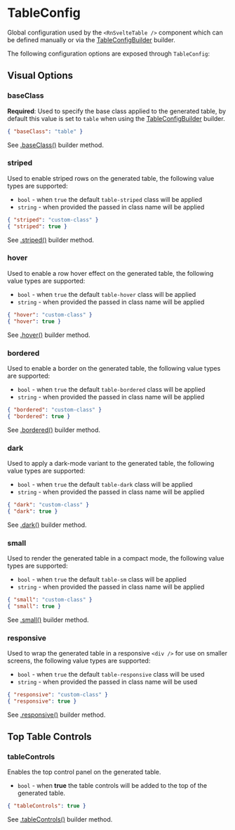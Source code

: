 # TableConfig

Global configuration used by the `<RnSvelteTable />` component which can be defined manually or via the [TableConfigBuilder](./builders/TableConfigBuilder.md) builder.

The following configuration options are exposed through `TableConfig`:

## Visual Options

### baseClass

**Required**: Used to specify the base class applied to the generated table, by default this value is set to `table` when using the [TableConfigBuilder](./builders/TableConfigBuilder.md) builder.

```json
{ "baseClass": "table" }
```

See [.baseClass()](./builders/TableConfigBuilder?id=baseclass) builder method.

### striped

Used to enable striped rows on the generated table, the following value types are supported:

- `bool` - when `true` the default `table-striped` class will be applied
- `string` - when provided the passed in class name will be applied

```json
{ "striped": "custom-class" }
{ "striped": true }
```

See [.striped()](./builders/TableConfigBuilder?id=striped) builder method.

### hover

Used to enable a row hover effect on the generated table, the following value types are supported:

- `bool` - when `true` the default `table-hover` class will be applied
- `string` - when provided the passed in class name will be applied

```json
{ "hover": "custom-class" }
{ "hover": true }
```

See [.hover()](./builders/TableConfigBuilder?id=hover) builder method.

### bordered

Used to enable a border on the generated table, the following value types are supported:

- `bool` - when `true` the default `table-bordered` class will be applied
- `string` - when provided the passed in class name will be applied

```json
{ "bordered": "custom-class" }
{ "bordered": true }
```

See [.bordered()](./builders/TableConfigBuilder?id=bordered) builder method.

### dark

Used to apply a dark-mode variant to the generated table, the following value types are supported:

- `bool` - when `true` the default `table-dark` class will be applied
- `string` - when provided the passed in class name will be applied

```json
{ "dark": "custom-class" }
{ "dark": true }
```

See [.dark()](./builders/TableConfigBuilder?id=dark) builder method.

### small

Used to render the generated table in a compact mode, the following value types are supported:

- `bool` - when `true` the default `table-sm` class will be applied
- `string` - when provided the passed in class name will be applied

```json
{ "small": "custom-class" }
{ "small": true }
```

See [.small()](./builders/TableConfigBuilder?id=small) builder method.

### responsive

Used to wrap the generated table in a responsive `<div />` for use on smaller screens, the following value types are supported:

- `bool` - when `true` the default `table-responsive` class will be used
- `string` - when provided the passed in class name will be used

```json
{ "responsive": "custom-class" }
{ "responsive": true }
```

See [.responsive()](./builders/TableConfigBuilder?id=responsive) builder method.

## Top Table Controls

### tableControls

Enables the top control panel on the generated table.

- `bool` - when **true** the table controls will be added to the top of the generated table.

```json
{ "tableControls": true }
```

See [.tableControls()](./builders/TableConfigBuilder?id=tableControls) builder method.
